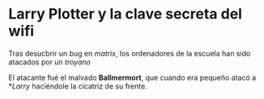 # Larry Plotter y la clave secreta del wifi

Tras desucbrir un bug en *matrix*, los ordenadores de la escuela han sido atacados por un *troyano*

El atacante fué el malvado **Ballmermort**, que cuando era pequeño atacó a **Larry* haciéndole la cicatriz de su frente.

